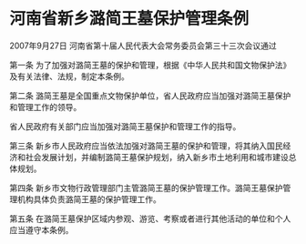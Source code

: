 # 河南省新乡潞简王墓保护管理条例

2007年9月27日 河南省第十届人民代表大会常务委员会第三十三次会议通过

<!-- INFO END -->

第一条 为了加强对潞简王墓的保护和管理，根据《中华人民共和国文物保护法》及有关法律、法规，制定本条例。

第二条 潞简王墓是全国重点文物保护单位，省人民政府应当加强对潞简王墓保护和管理工作的领导。

省人民政府有关部门应当加强对潞简王墓保护和管理工作的指导。

第三条 新乡市人民政府应当依法加强对潞简王墓的保护和管理，将其纳入国民经济和社会发展计划，并编制潞简王墓保护规划，纳入新乡市土地利用和城市建设总体规划。

第四条 新乡市文物行政管理部门主管潞简王墓的保护管理工作。潞简王墓保护管理机构具体负责潞简王墓的保护管理工作。

第五条 在潞简王墓保护区域内参观、游览、考察或者进行其他活动的单位和个人应当遵守本条例。

